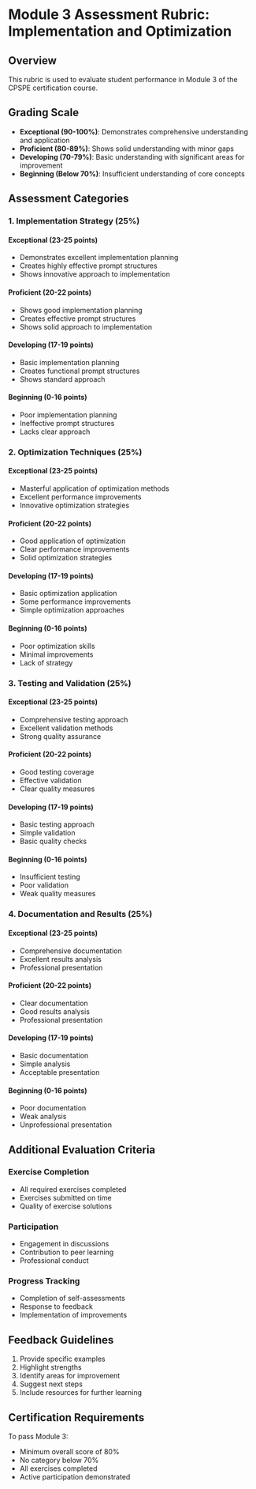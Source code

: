 # Module 3 Assessment Rubric: Implementation and Optimization

## Overview
This rubric is used to evaluate student performance in Module 3 of the CPSPE certification course.

## Grading Scale
- **Exceptional (90-100%)**: Demonstrates comprehensive understanding and application
- **Proficient (80-89%)**: Shows solid understanding with minor gaps
- **Developing (70-79%)**: Basic understanding with significant areas for improvement
- **Beginning (Below 70%)**: Insufficient understanding of core concepts

## Assessment Categories

### 1. Implementation Strategy (25%)
#### Exceptional (23-25 points)
- Demonstrates excellent implementation planning
- Creates highly effective prompt structures
- Shows innovative approach to implementation

#### Proficient (20-22 points)
- Shows good implementation planning
- Creates effective prompt structures
- Shows solid approach to implementation

#### Developing (17-19 points)
- Basic implementation planning
- Creates functional prompt structures
- Shows standard approach

#### Beginning (0-16 points)
- Poor implementation planning
- Ineffective prompt structures
- Lacks clear approach

### 2. Optimization Techniques (25%)
#### Exceptional (23-25 points)
- Masterful application of optimization methods
- Excellent performance improvements
- Innovative optimization strategies

#### Proficient (20-22 points)
- Good application of optimization
- Clear performance improvements
- Solid optimization strategies

#### Developing (17-19 points)
- Basic optimization application
- Some performance improvements
- Simple optimization approaches

#### Beginning (0-16 points)
- Poor optimization skills
- Minimal improvements
- Lack of strategy

### 3. Testing and Validation (25%)
#### Exceptional (23-25 points)
- Comprehensive testing approach
- Excellent validation methods
- Strong quality assurance

#### Proficient (20-22 points)
- Good testing coverage
- Effective validation
- Clear quality measures

#### Developing (17-19 points)
- Basic testing approach
- Simple validation
- Basic quality checks

#### Beginning (0-16 points)
- Insufficient testing
- Poor validation
- Weak quality measures

### 4. Documentation and Results (25%)
#### Exceptional (23-25 points)
- Comprehensive documentation
- Excellent results analysis
- Professional presentation

#### Proficient (20-22 points)
- Clear documentation
- Good results analysis
- Professional presentation

#### Developing (17-19 points)
- Basic documentation
- Simple analysis
- Acceptable presentation

#### Beginning (0-16 points)
- Poor documentation
- Weak analysis
- Unprofessional presentation

## Additional Evaluation Criteria

### Exercise Completion
- All required exercises completed
- Exercises submitted on time
- Quality of exercise solutions

### Participation
- Engagement in discussions
- Contribution to peer learning
- Professional conduct

### Progress Tracking
- Completion of self-assessments
- Response to feedback
- Implementation of improvements

## Feedback Guidelines
1. Provide specific examples
2. Highlight strengths
3. Identify areas for improvement
4. Suggest next steps
5. Include resources for further learning

## Certification Requirements
To pass Module 3:
- Minimum overall score of 80%
- No category below 70%
- All exercises completed
- Active participation demonstrated 